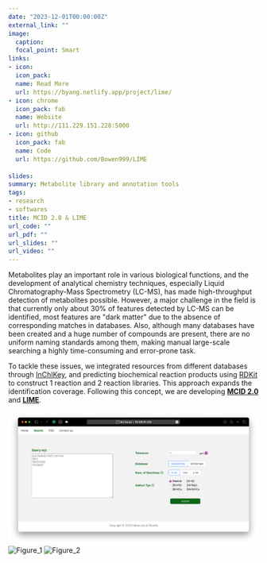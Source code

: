 ```yaml
---
date: "2023-12-01T00:00:00Z"
external_link: ""
image:
  caption:
  focal_point: Smart
links:
- icon: 
  icon_pack: 
  name: Read More
  url: https://byang.netlify.app/project/lime/
- icon: chrome
  icon_pack: fab
  name: Website
  url: http://111.229.151.228:5000
- icon: github
  icon_pack: fab
  name: Code
  url: https://github.com/Bowen999/LIME

slides:
summary: Metabolite library and annotation tools
tags:
- research
- softwares
title: MCID 2.0 & LIME
url_code: ""
url_pdf: ""
url_slides: ""
url_video: ""
---
```


Metabolites play an important role in various biological functions, and the development of analytical chemistry techniques, especially Liquid Chromatography-Mass Spectrometry (LC-MS), has made high-throughput detection of metabolites possible. However, a major challenge in the field is that currently only about 30% of features detected by LC-MS can be identified, most features are "dark matter" due to the absence of corresponding matches in databases. Also, although many databases have been created and a huge number of compounds are present, there are no uniform naming standards among them, making manual large-scale searching a highly time-consuming and error-prone task.  

To tackle these issues, we integrated resources from different databases through [InChIKey](https://www.inchi-trust.org), and predicting biochemical reaction products using [RDKit](https://www.rdkit.org) to construct 1 reaction and 2 reaction libraries. This approach expands the identification coverage. Following this concept, we are developing **[MCID 2.0](http://111.229.151.228:5000)** and **[LIME](https://github.com/Bowen999/LIME)**.


![Figure_1](./mcid.png)
![Figure_1](https://user-images.githubusercontent.com/87933959/199609825-10a8c7fd-0634-41ff-bda9-bce508a09de2.png)
![Figure_2](https://user-images.githubusercontent.com/87933959/199610248-461960f7-0d4a-4c49-8b4b-c06d50a1c2c3.png)





